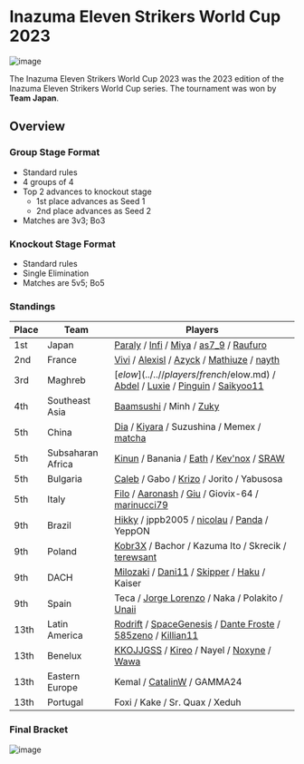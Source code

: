 # Inazuma Eleven Strikers World Cup 2023

![image](https://github.com/inabikarilibrary/inalib/assets/110833255/3cfdb57d-8d54-4c88-aa35-7879c96c75be)

The Inazuma Eleven Strikers World Cup 2023 was the 2023 edition of the Inazuma Eleven Strikers World Cup series.
The tournament was won by **Team Japan**. 

## Overview

### Group Stage Format
- Standard rules
- 4 groups of 4
- Top 2 advances to knockout stage
  -  1st place advances as Seed 1
  -  2nd place advances as Seed 2
- Matches are 3v3; Bo3

### Knockout Stage Format
- Standard rules
- Single Elimination
- Matches are 5v5; Bo5

### Standings

| Place | Team | Players |
| - | - | - |
| 1st | Japan | [Paraly](../..//players/japanese/paraly.md) / [Infi](../..//players/japanese/infi.md) / [Miya](../..//players/japanese/miya.md) / [as7_9](../..//players/japanese/as7_9.md) / [Raufuro](../..//players/japanese/raufuro.md) |
| 2nd | France | [Vivi](../..//players/french/vivi.md) / [Alexisl](../..//players/french/alexisl.md) / [Azyck](../..//players/french/azyck.md) / [Mathiuze](../..//players/french/mathiuze.md) / [nayth](../..//players/french/nayth.md) |
| 3rd | Maghreb | [$elow](../..//players/french/$elow.md) / [Abdel](../..//players/french/abdel.md) / [Luxie](../..//players/belgian/luxie.md) / [Pinguin](../..//players/french/pinguin.md) / [Saikyoo11](../..//players/french/saikyoo11.md) |
| 4th | Southeast Asia | [Baamsushi](../..//players/others/baamsushi.md) / Minh / [Zuky](../..//players/german/zuky.md) |
| 5th | China | [Dia](../..//players/chinese/dia.md) / [Kiyara](../..//players/chinese/kiyara.md) / Suzushina / Memex / [matcha](../..//players/chinese/matcha.md) |
| 5th | Subsaharan Africa | [Kinun](../..//players/belgian/kinun.md) / Banania / [Eath](../..//players/belgian/eath.md) / [Kev'nox](../..//players/french/kevnox.md) / [SRAW](../..//players/french/sraw.md) |
| 5th | Bulgaria | [Caleb](../..//players/bulgarian/caleb.md) / Gabo / [Krizo](../..//players/bulgarian/krizo.md) / Jorito / Yabusosa |
| 5th | Italy | [Filo](../..//players/italian/filo.md) / [Aaronash](../..//players/italian/aaronash.md) / [Giu](../..//players/italian/giu.md) / Giovix-64 / [marinucci79](../..//players/italian/marinucci79.md) |
| 9th | Brazil | [Hikky](../..//players/brazilian/hikky.md) / jppb2005 / [nicolau](../..//players/brazilian/nicolau.md) / [Panda](../..//players/brazilian/panda.md) / YeppON |
| 9th | Poland | [Kobr3X](../..//players/polish/kobr3x.md) / Bachor / Kazuma Ito / Skrecik / [terewsant](../..//players/polish/terewsant.md) |
| 9th | DACH | [Milozaki](../..//players/german/milozaki.md) / [Dani11](../..//players/colombian/dani11.md) / [Skipper](../..//players/austrian/skipper.md) / [Haku](../..//players/german/haku.md) / Kaiser |
| 9th | Spain | Teca / [Jorge Lorenzo](../..//players/spanish/jorge.md) / Naka / Polakito / [Unaii](../..//players/spanish/unaii.md) |
| 13th | Latin America | [Rodrift](../..//players/peruvian/rodrift.md) / [SpaceGenesis](../..//players/french/spacegenesis.md) / [Dante Froste](../..//players/argentinian/dantefroste.md) / [585zeno](../..//players/french/585zeno.md) / [Killian11](../..//players/french/killian11.md) |
| 13th | Benelux | [KKOJJGSS](../..//players/dutch/kkojjgss.md) / [Kireo](../..//players/french/kireo.md) / Nayel / [Noxyne](../..//players/french/noxyne.md) / [Wawa](../..//players/luxembourger/wawa.md) |
| 13th | Eastern Europe | Kemal / [CatalinW](../..//players/romanian/catalinw.md) / GAMMA24 |
| 13th | Portugal | Foxi / Kake / Sr. Quax / Xeduh |

### Final Bracket

![image](https://github.com/inabikarilibrary/inalib/assets/110833255/ed9e88f5-dcbc-4d01-a041-eb963efb6c9a)
